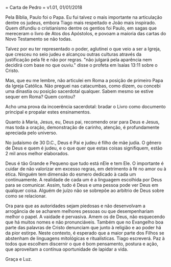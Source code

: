 = Carta de Pedro =
v1.01, 01/01/2018

Pela Bíblia, Paulo foi o Papa.
Eu fui talvez o mais importante
na articulação dentre os judeus,
embora Tiago mais respeitado
e João mais inspirado.
Quem difundiu o cristianismo dentre
os gentios foi Paulo,
em sagas que mereceram o livro de Atos dos Apóstolos,
e povoam a maioria das cartas do Novo Testamento se não todas.

Talvez por eu ter representado 
o poder, aglutinei o que veio a ser
a Igreja, que cresceu no seio judeu
e alcançou outras culturas através
da justificação pela fé e não por regras.
"não julgará pela aparência nem decidirá
com base no que ouviu."
disse o profeta em Isaías 13:11 sobre
o Cristo.

Mas, que eu me lembre, não articulei em
Roma a posição de primeiro Papa da Igreja Católica.
Não preguei nas catacumbas, como dizem,
ou concebi uma dinastia ou posição sacerdotal qualquer.
Sabem mesmo se estive sequer em Roma?
Quem contou?

Acho uma prova da incoerência sacerdotal:
bradar o Livro como documento principal
e propalar estes ensinamentos.

Quanto à Maria, Jesus, eu, Deus pai,
recomendo orar para Deus e Jesus,
mas toda a oração, demonstração de carinho,
atenção, é profundamente apreciada pelo universo.

No judaísmo de 30 D.C.,
Deus é Pai e judeu é filho de mãe judia.
O gênero de Deus e quem é judeu,
e o que quer que estas coisas signifiquem,
estão 2 mil anos melhor elaborados.

Deus é tão Grande e Pequeno que tudo está nEle e tem Ele.
O importante é cuidar de não valorizar em excesso
regras, em detrimento à fé no amor ou à ética.
Ninguém tem dimensão do esmero dedicado
à cada um continuamente.
A realidade de cada um é a linguagem
escolhida por Deus para se comunicar.
Assim, tudo é Deus e uma pessoa pode
ver Deus em qualquer coisa.
Alguém de juízo não se sobrepõe
ao arbítrio de Deus sobre como
se relacionar.

Ora para que as autoridades sejam piedosas
e não desenvolvam a arrogância de se acharem melhores
pessoas ou que desempenhariam melhor o papel.
A vaidade é pervasiva.
Amem os de Deus, não esquecendo que há muitos nomes
e não pronunciáveis.
Também que no Evangelho boa parte das palavras de Cristo
denunciam que junto à religião e ao poder
há da pior estirpe.
Neste contexto, é esperado que a maior parte
dos Filhos se abstenham de linguagens mitológicas
e ritualísticas.
Tiago escreverá.
Paz à todos que escolhem discernir o que é bom
pensamento, postura e ação,
que aproveitam a contínua oportunidade de lapidar
a vida.

Graça e Luz.

